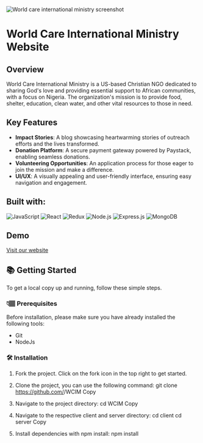 ![World care international ministry screenshot](https://res.cloudinary.com/dirwr8cde/image/upload/v1721822781/wcim_shot.png)

# World Care International Ministry Website

## Overview

World Care International Ministry is a US-based Christian NGO dedicated to sharing God's love and providing essential support to African communities, with a focus on Nigeria. The organization's mission is to provide food, shelter, education, clean water, and other vital resources to those in need.

## Key Features

- **Impact Stories**: A blog showcasing heartwarming stories of outreach efforts and the lives transformed.
- **Donation Platform**: A secure payment gateway powered by Paystack, enabling seamless donations.
- **Volunteering Opportunities**: An application process for those eager to join the mission and make a difference.
- **UI/UX**: A visually appealing and user-friendly interface, ensuring easy navigation and engagement.

## Built with:

![JavaScript](https://img.shields.io/badge/-JavaScript-F7DF1E?style=flat-square&logo=javascript&logoColor=black)
![React](https://img.shields.io/badge/-React-61DAFB?style=flat-square&logo=react&logoColor=black)
![Redux](https://img.shields.io/badge/-Redux-764ABC?style=flat-square&logo=redux&logoColor=white)
![Node.js](https://img.shields.io/badge/-Node.js-339933?style=flat-square&logo=node.js&logoColor=white)
![Express.js](https://img.shields.io/badge/-Express.js-000000?style=flat-square&logo=express&logoColor=white)
![MongoDB](https://img.shields.io/badge/-MongoDB-47A248?style=flat-square&logo=mongodb&logoColor=white)

## Demo

[Visit our website](https://wcim.vercel.app/)

## 📚 Getting Started

To get a local copy up and running, follow these simple steps.

### 👇🏽 Prerequisites

Before installation, please make sure you have already installed the following tools:

- Git
- NodeJs

### 🛠️ Installation

1. Fork the project. Click on the fork icon in the top right to get started.

2. Clone the project, you can use the following command:
   git clone https://github.com/<your-github-username>/WCIM
   Copy
3. Navigate to the project directory:
   cd WCIM
   Copy
4. Navigate to the respective client and server directory:
   cd client
   cd server
   Copy
5. Install dependencies with npm install:
   npm install
